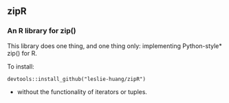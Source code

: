 ## zipR

### An R library for zip()

This library does one thing, and one thing only: implementing Python-style* zip() for R.

To install:

`devtools::install_github("leslie-huang/zipR")`


* without the functionality of iterators or tuples.